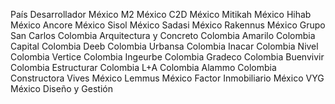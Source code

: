 País	Desarrollador
México	M2
México	C2D
México	Mitikah
México	Hihab
México	Ancore
México	Sisol
México	Sadasi
México	Rakennus
México	Grupo San Carlos
Colombia	Arquitectura y Concreto
Colombia	Amarilo
Colombia	Capital
Colombia	Deeb
Colombia	Urbansa
Colombia	Inacar
Colombia	Nivel
Colombia	Vertice
Colombia	Ingeurbe
Colombia	Gradeco
Colombia	Buenvivir
Colombia	Estructurar
Colombia	L+A
Colombia	Alammo
Colombia	Constructora Vives
México	Lemmus
México	Factor Inmobiliario
México	VYG
México	Diseño y Gestión